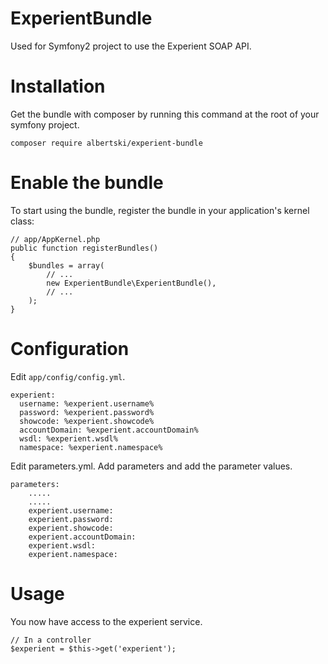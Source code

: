 ExperientBundle
===============

Used for Symfony2 project to use the Experient SOAP API.

# Installation

Get the bundle with composer by running this command at the root of your symfony project.

    composer require albertski/experient-bundle


# Enable the bundle

To start using the bundle, register the bundle in your application's kernel class:

    // app/AppKernel.php
    public function registerBundles()
    {
        $bundles = array(
            // ...
            new ExperientBundle\ExperientBundle(),
            // ...
        );
    }

# Configuration

Edit `app/config/config.yml`.

    experient:
      username: %experient.username%
      password: %experient.password%
      showcode: %experient.showcode%
      accountDomain: %experient.accountDomain%
      wsdl: %experient.wsdl%
      namespace: %experient.namespace%

Edit parameters.yml. Add parameters and add the parameter values.

    parameters:
        .....
        .....
        experient.username:
        experient.password:
        experient.showcode:
        experient.accountDomain:
        experient.wsdl:
        experient.namespace:

# Usage

You now have access to the experient service.

    // In a controller
    $experient = $this->get('experient');
